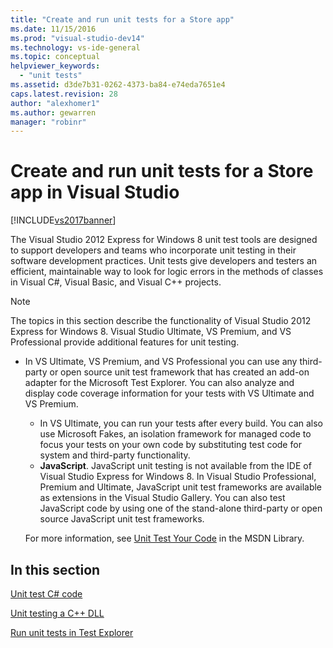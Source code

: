 ```yaml
---
title: "Create and run unit tests for a Store app"
ms.date: 11/15/2016
ms.prod: "visual-studio-dev14"
ms.technology: vs-ide-general
ms.topic: conceptual
helpviewer_keywords:
  - "unit tests"
ms.assetid: d3de7b31-0262-4373-ba84-e74eda7651e4
caps.latest.revision: 28
author: "alexhomer1"
ms.author: gewarren
manager: "robinr"
---
```

# Create and run unit tests for a Store app in Visual Studio
[!INCLUDE[vs2017banner](../includes/vs2017banner.md)]

The Visual Studio 2012 Express for Windows 8 unit test tools are designed to support developers and teams who incorporate unit testing in their software development practices. Unit tests give developers and testers an efficient, maintainable way to look for logic errors in the methods of classes in Visual C#, Visual Basic, and Visual C++ projects.

> [!NOTE]
>  The topics in this section describe the functionality of Visual Studio 2012 Express for Windows 8. Visual Studio Ultimate, VS Premium, and VS Professional provide additional features for unit testing.
>
> - In VS Ultimate, VS Premium, and VS Professional you can use any third-party or open source unit test framework that has created an add-on adapter for the Microsoft Test Explorer. You can also analyze and display code coverage information for your tests with VS Ultimate and VS Premium.
>   -   In VS Ultimate, you can run your tests after every build. You can also use Microsoft Fakes, an isolation framework for managed code to focus your tests on your own code by substituting test code for system and third-party functionality.
>   -   **JavaScript**. JavaScript unit testing is not available from the IDE of Visual Studio Express for Windows 8. In Visual Studio Professional, Premium and Ultimate, JavaScript unit test frameworks are available as extensions in the Visual Studio Gallery. You can also test JavaScript code by using one of the stand-alone third-party or open source JavaScript unit test frameworks.
>
>   For more information, see [Unit Test Your Code](../test/unit-test-your-code.md) in the MSDN Library.

## In this section
 [Unit test C# code](../test/unit-testing-visual-csharp-code-in-a-store-app.md)

 [Unit testing a C++ DLL](../test/unit-testing-a-visual-cpp-dll-for-store-apps.md)

 [Run unit tests in Test Explorer](../test/run-unit-tests-for-store-apps-in-visual-studio.md)
